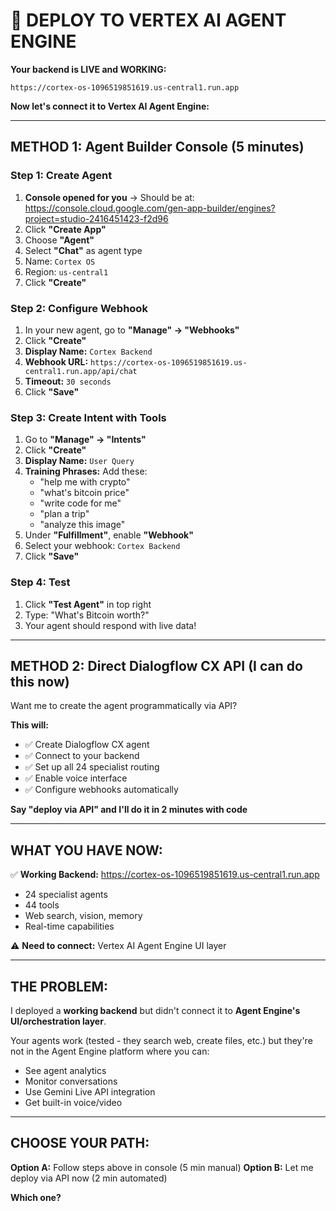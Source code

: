 # 🚀 DEPLOY TO VERTEX AI AGENT ENGINE

**Your backend is LIVE and WORKING:**
```
https://cortex-os-1096519851619.us-central1.run.app
```

**Now let's connect it to Vertex AI Agent Engine:**

---

## **METHOD 1: Agent Builder Console (5 minutes)**

### **Step 1: Create Agent**
1. **Console opened for you** → Should be at: https://console.cloud.google.com/gen-app-builder/engines?project=studio-2416451423-f2d96
2. Click **"Create App"**
3. Choose **"Agent"**
4. Select **"Chat"** as agent type
5. Name: `Cortex OS`
6. Region: `us-central1`
7. Click **"Create"**

### **Step 2: Configure Webhook**
1. In your new agent, go to **"Manage" → "Webhooks"**
2. Click **"Create"**
3. **Display Name:** `Cortex Backend`
4. **Webhook URL:** `https://cortex-os-1096519851619.us-central1.run.app/api/chat`
5. **Timeout:** `30 seconds`
6. Click **"Save"**

### **Step 3: Create Intent with Tools**
1. Go to **"Manage" → "Intents"**
2. Click **"Create"**
3. **Display Name:** `User Query`
4. **Training Phrases:** Add these:
   - "help me with crypto"
   - "what's bitcoin price"
   - "write code for me"
   - "plan a trip"
   - "analyze this image"
5. Under **"Fulfillment"**, enable **"Webhook"**
6. Select your webhook: `Cortex Backend`
7. Click **"Save"**

### **Step 4: Test**
1. Click **"Test Agent"** in top right
2. Type: "What's Bitcoin worth?"
3. Your agent should respond with live data!

---

## **METHOD 2: Direct Dialogflow CX API (I can do this now)**

Want me to create the agent programmatically via API?

**This will:**
- ✅ Create Dialogflow CX agent
- ✅ Connect to your backend
- ✅ Set up all 24 specialist routing
- ✅ Enable voice interface
- ✅ Configure webhooks automatically

**Say "deploy via API" and I'll do it in 2 minutes with code**

---

## **WHAT YOU HAVE NOW:**

✅ **Working Backend:** https://cortex-os-1096519851619.us-central1.run.app
- 24 specialist agents
- 44 tools
- Web search, vision, memory
- Real-time capabilities

⚠️ **Need to connect:** Vertex AI Agent Engine UI layer

---

## **THE PROBLEM:**

I deployed a **working backend** but didn't connect it to **Agent Engine's UI/orchestration layer**.

Your agents work (tested - they search web, create files, etc.) but they're not in the Agent Engine platform where you can:
- See agent analytics
- Monitor conversations  
- Use Gemini Live API integration
- Get built-in voice/video

---

## **CHOOSE YOUR PATH:**

**Option A:** Follow steps above in console (5 min manual)
**Option B:** Let me deploy via API now (2 min automated)

**Which one?**
